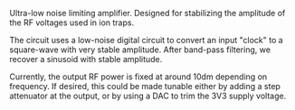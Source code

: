 Ultra-low noise limiting amplifier. Designed for stabilizing the amplitude of the RF voltages used in ion traps.

The circuit uses a low-noise digital circuit to convert an input "clock" to a square-wave with very stable amplitude. After band-pass filtering, we recover a sinusoid with stable amplitude.

Currently, the output RF power is fixed at around 10dm depending on frequency. If desired, this could be made tunable either by adding a step attenuator at the output, or by using a DAC to trim the 3V3 supply voltage.